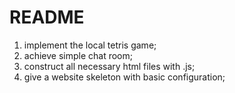 # README
1. implement the local tetris game;
2. achieve simple chat room;
3. construct all necessary html files with .js;
4. give a website skeleton with basic configuration;
